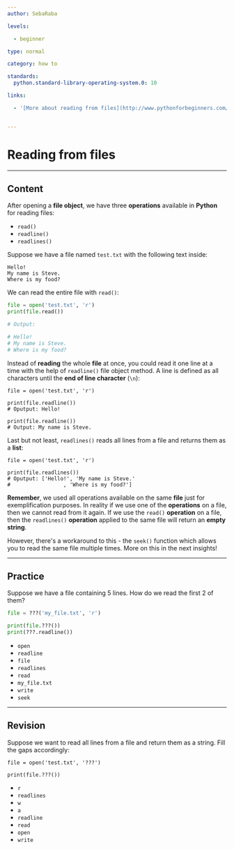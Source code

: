 ```yaml
---
author: SebaRaba

levels:

  - beginner

type: normal

category: how to

standards:
  python.standard-library-operating-system.0: 10

links:

  - '[More about reading from files](http://www.pythonforbeginners.com/files/reading-and-writing-files-in-python){website}'


---
```


# Reading from files

---
## Content

After opening a **file object**, we have three **operations** available in **Python** for reading files:
- `read()`
- `readline()`
- `readlines()`

Suppose we have a file named `test.txt` with the following text inside:
```
Hello!
My name is Steve.
Where is my food?
```
We can read the entire file with `read()`:

```python
file = open('test.txt', 'r')
print(file.read())

# Output:

# Hello!
# My name is Steve.
# Where is my food?
```

Instead of **reading** the whole **file** at once, you could read it one line at a time with the help of `readline()` file object method. A line is defined as all characters until the **end of line character** (`\n`):

```
file = open('test.txt', 'r')

print(file.readline())
# Oputput: Hello!

print(file.readline())
# Output: My name is Steve.
```

Last but not least, `readlines()` reads all lines from a file and returns them as a **list**:

```
file = open('test.txt', 'r')

print(file.readlines())
# Oputput: ['Hello!', 'My name is Steve.'
#                 , 'Where is my food?']
```

**Remember**, we used all operations available on the same **file** just for exemplification purposes. In reality if we use one of the **operations** on a file, then we cannot read from it again. If we use the `read()` **operation** on a file, then the `readlines()` **operation** applied to the same file will return an **empty string**.

However, there's a workaround to this - the `seek()` function which allows you to read the same file multiple times. More on this in the next insights!

---
## Practice

Suppose we have a file containing 5 lines. How do we read the first 2 of them?
```python
file = ???('my_file.txt', 'r')

print(file.???())
print(???.readline())
```


* `open`
* `readline`
* `file`
* `readlines`
* `read`
* `my_file.txt`
* `write`
* `seek`

---
## Revision

Suppose we want to read all lines from a file and return them as a string. Fill the gaps accordingly:
```
file = open('test.txt', '???')

print(file.???())
```


* `r`
* `readlines`
* `w`
* `a`
* `readline`
* `read`
* `open`
* `write`
